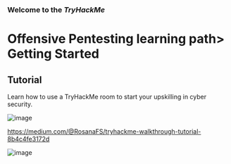 <p><h3> Welcome to the <em>TryHackMe</em></h3>
<h1>Offensive Pentesting learning path> Getting Started</h1>
<h2>Tutorial</h2>
<p>Learn how to use a TryHackMe room to start your upskilling in cyber security.</p>

![image](https://github.com/user-attachments/assets/f78a3b86-d850-4b3c-af78-e7fdeefbb849)

https://medium.com/@RosanaFS/tryhackme-walkthrough-tutorial-8b4c4fe3172d

![image](https://github.com/user-attachments/assets/80da209d-b908-4bbe-baf4-bf135ae7ef42)
